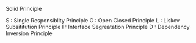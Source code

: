 Solid Principle

S : Single Responsiblity Principle
O : Open Closed Principle
L : Liskov Subsititution Principle
I : Interface Segreatation Principle
D : Dependency Inversion Principle